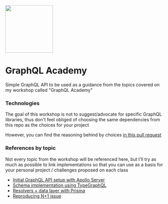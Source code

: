 <img src="https://i.giphy.com/media/S3Pe5NZqgmE8Tl3NI5/giphy-downsized-large.gif" width="150"/>

# GraphQL Academy

Simple GraphQL API to be used as a guidance from the topics covered on my workshop called "GraphQL Academy"

### Technologies 
The goal of this workshop is not to suggest/advocate for specific GraphQL libraries, thus don't feel obliged of choosing
the same dependencies from this repo as the choices for your project 

However, you can find the reasoning behind by choices [in this pull request](https://github.com/LauraBeatris/graphql-academy/pull/1)

### References by topic
Not every topic from the workshop will be referenced here, but I'll try as much as possible
to link implementations so that you can use as a basis for your personal project / challenges proposed on each class 

- [Initial GraphQL API setup with Apollo Server](https://github.com/LauraBeatris/graphql-academy/pull/1)
- [Schema implementation using TypeGraphQL](https://github.com/LauraBeatris/graphql-academy/tree/main/src/graphql/schema)
- [Resolvers + data layer with Prisma](https://github.com/LauraBeatris/graphql-academy/pull/3)
- [Reproducing N+1 issue](https://github.com/LauraBeatris/graphql-academy/pull/4)
